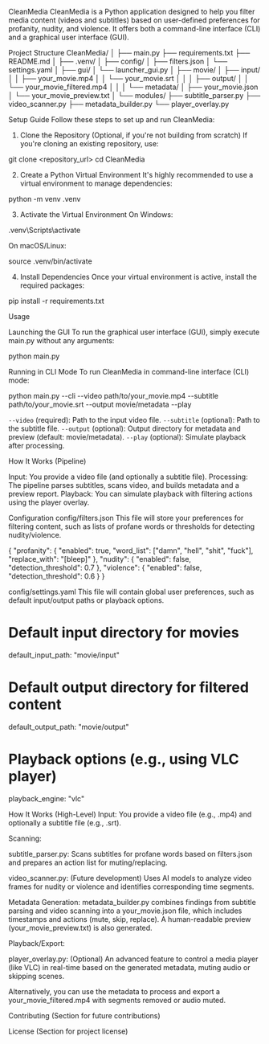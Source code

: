 CleanMedia
CleanMedia is a Python application designed to help you filter media content (videos and subtitles) based on user-defined preferences for profanity, nudity, and violence. It offers both a command-line interface (CLI) and a graphical user interface (GUI).

Project Structure
CleanMedia/
│
├── main.py
├── requirements.txt
├── README.md
│
├── .venv/
│
├── config/
│   ├── filters.json
│   └── settings.yaml
│
├── gui/
│   └── launcher_gui.py
│
├── movie/
│   ├── input/
│   │   ├── your_movie.mp4
│   │   └── your_movie.srt
│   │
│   ├── output/
│   │   └── your_movie_filtered.mp4
│   │
│   └── metadata/
│       ├── your_movie.json
│       └── your_movie_preview.txt
│
└── modules/
    ├── subtitle_parser.py
    ├── video_scanner.py
    ├── metadata_builder.py
    └── player_overlay.py

Setup Guide
Follow these steps to set up and run CleanMedia:

1. Clone the Repository (Optional, if you're not building from scratch)
If you're cloning an existing repository, use:

git clone <repository_url>
cd CleanMedia

2. Create a Python Virtual Environment
It's highly recommended to use a virtual environment to manage dependencies:

python -m venv .venv

3. Activate the Virtual Environment
On Windows:

.venv\Scripts\activate

On macOS/Linux:

source .venv/bin/activate

4. Install Dependencies
Once your virtual environment is active, install the required packages:

pip install -r requirements.txt

Usage

Launching the GUI
To run the graphical user interface (GUI), simply execute main.py without any arguments:

python main.py

Running in CLI Mode
To run CleanMedia in command-line interface (CLI) mode:

python main.py --cli --video path/to/your_movie.mp4 --subtitle path/to/your_movie.srt --output movie/metadata --play

`--video` (required): Path to the input video file.
`--subtitle` (optional): Path to the subtitle file.
`--output` (optional): Output directory for metadata and preview (default: movie/metadata).
`--play` (optional): Simulate playback after processing.

How It Works (Pipeline)

Input: You provide a video file (and optionally a subtitle file).
Processing: The pipeline parses subtitles, scans video, and builds metadata and a preview report.
Playback: You can simulate playback with filtering actions using the player overlay.

Configuration
config/filters.json
This file will store your preferences for filtering content, such as lists of profane words or thresholds for detecting nudity/violence.

{
  "profanity": {
    "enabled": true,
    "word_list": ["damn", "hell", "shit", "fuck"],
    "replace_with": "[bleep]"
  },
  "nudity": {
    "enabled": false,
    "detection_threshold": 0.7
  },
  "violence": {
    "enabled": false,
    "detection_threshold": 0.6
  }
}

config/settings.yaml
This file will contain global user preferences, such as default input/output paths or playback options.

# Default input directory for movies
default_input_path: "movie/input"
# Default output directory for filtered content
default_output_path: "movie/output"
# Playback options (e.g., using VLC player)
playback_engine: "vlc"

How It Works (High-Level)
Input: You provide a video file (e.g., .mp4) and optionally a subtitle file (e.g., .srt).

Scanning:

subtitle_parser.py: Scans subtitles for profane words based on filters.json and prepares an action list for muting/replacing.

video_scanner.py: (Future development) Uses AI models to analyze video frames for nudity or violence and identifies corresponding time segments.

Metadata Generation: metadata_builder.py combines findings from subtitle parsing and video scanning into a your_movie.json file, which includes timestamps and actions (mute, skip, replace). A human-readable preview (your_movie_preview.txt) is also generated.

Playback/Export:

player_overlay.py: (Optional) An advanced feature to control a media player (like VLC) in real-time based on the generated metadata, muting audio or skipping scenes.

Alternatively, you can use the metadata to process and export a your_movie_filtered.mp4 with segments removed or audio muted.

Contributing
(Section for future contributions)

License
(Section for project license)
